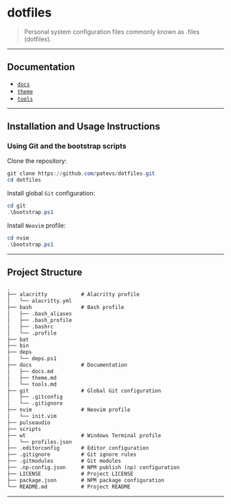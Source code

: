 # dotfiles

> Personal system configuration files commonly known as .files (dotfiles).

---

## Documentation

- [`docs`](./docs/docs.md)
- [`theme`](./docs/theme.md)
- [`tools`](./docs/theme.md)

---

## Installation and Usage Instructions

### Using Git and the bootstrap scripts

Clone the repository:

```powershell
git clone https://github.com/patevs/dotfiles.git
cd dotfiles
```

Install global `Git` configuration:

```powershell
cd git
.\bootstrap.ps1
```

Install `Neovim` profile:

```powershell
cd nvim
.\bootstrap.ps1
```

<!--
Initialize `Git` submodules:

```powershell
git submodule update --init --recursive
```
-->

---

## Project Structure

```md
.
├── alacritty           # Alacritty profile
│   └── alacritty.yml
├── bash                # Bash profile
│   ├── .bash_aliases
│   ├── .bash_profile
│   ├── .bashrc
│   └── .profile
├── bat
├── bin
├── deps
│   └── deps.ps1
├── docs                # Documentation
│   ├── docs.md
│   ├── theme.md
│   └── tools.md
├── git                 # Global Git configuration
│   ├── .gitconfig
│   └── .gitignore
├── nvim                # Neovim profile
│   └── init.vim
├── pulseaudio
├── scripts
├── wt                  # Windows Terminal profile
│   └── profiles.json
├── .editorconfig       # Editor configuration
├── .gitignore          # Git ignore rules
├── .gitmodules         # Git modules
├── .np-config.json     # NPM publish (np) configuration
├── LICENSE             # Project LICENSE
├── package.json        # NPM package configuration
└── README.md           # Project README
```

---
